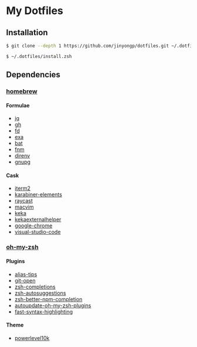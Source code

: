 # My Dotfiles

## Installation

```sh
$ git clone --depth 1 https://github.com/jinyongp/dotfiles.git ~/.dotfiles
```

```sh
$ ~/.dotfiles/install.zsh
```

## Dependencies

### [homebrew](https://brew.sh/)

#### Formulae

- [jq](https://github.com/jqlang/jq)
- [gh](https://github.com/cli/cli)
- [fd](https://github.com/sharkdp/fd)
- [exa](https://github.com/ogham/exa)
- [bat](https://github.com/sharkdp/bat)
- [fnm](https://github.com/Schniz/fnm)
- [direnv](https://github.com/direnv/direnv)
- [gnupg](https://gnupg.org/)

#### Cask

- [iterm2](https://iterm2.com/)
- [karabiner-elements](https://karabiner-elements.pqrs.org/)
- [raycast](https://raycast.com/)
- [macvim](https://github.com/macvim-dev/macvim)
- [keka](https://github.com/aonez/Keka)
- [kekaexternalhelper](https://github.com/aonez/Keka/wiki/Default-application)
- [google-chrome](https://www.google.com/chrome/)
- [visual-studio-code](https://code.visualstudio.com/)

### [oh-my-zsh](https://github.com/ohmyzsh/ohmyzsh)

#### Plugins

- [alias-tips](https://github.com/djui/alias-tips/)
- [git-open](https://github.com/paulirish/git-open/)
- [zsh-completions](https://github.com/zsh-users/zsh-completions/)
- [zsh-autosuggestions](https://github.com/zsh-users/zsh-autosuggestions/)
- [zsh-better-npm-completion](https://github.com/lukechilds/zsh-better-npm-completion/)
- [autoupdate-oh-my-zsh-plugins](https://github.com/tamcore/autoupdate-oh-my-zsh-plugins/)
- [fast-syntax-highlighting](https://github.com/zdharma-continuum/fast-syntax-highlighting/)

#### Theme

- [powerlevel10k](https://github.com/romkatv/powerlevel10k/)
